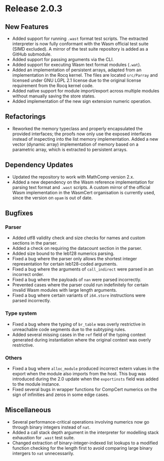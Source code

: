 # Release 2.0.3

## New Features
- Added support for running `.wast` format test scripts. The extracted interpreter is now fully conformant with the Wasm official test suite (SIMD excluded). A mirror of the test suite repository is added as a GitHub submodule.
- Added support for passing arguments via the CLI.
- Added support for executing Wasm text format modules (`.wat`).
- Added an implementation of persistent arrays, adapted from an implementation in the Rocq kernel. The files are located `src/Parray` and licensed under GNU LGPL 2.1 license due to the original license requirement from the Rocq kernel code. 
- Added native support for module import/export across multiple modules without manually saving the store states.
- Added implementation of the new sign extension numeric operation.

## Refactorings
- Reworked the memory typeclass and properly encapsulated the provided interfaces; the proofs now only use the exposed interfaces instead of inspecting into the list memory implementation. Added a new vector (dynamic array) implementation of memory based on a parametric array, which is extracted to persistent arrays.

## Dependency Updates
- Updated the repository to work with MathComp version 2.x.
- Added a new dependency on the Wasm reference implementation for parsing text format and `.wast` scripts. A custom mirror of the official Wasm implementation in the WasmCert organisation is currently used, since the version on `opam` is out of date.

## Bugfixes

### Parser
- Added utf8 validity check and size checks for names and custom sections in the parser.
- Added a check on requiring the datacount section in the parser.
- Added size bound to the leb128 numerics parsing.
- Fixed a bug where the parser only allows the shortest integer representation for certain leb128-coded arguments.
- Fixed a bug where the arguments of `call_indirect` were parsed in an incorrect order.
- Fixed a bug where the payloads of `nan` were parsed incorrectly.
- Prevented cases where the parser could run indefinitely for certain invalid Wasm modules with large length arguments.
- Fixed a bug where certain variants of `i64.store` instructions were parsed incorrectly.

### Type system
- Fixed a bug where the typing of `br_table` was overly restrictive in unreachable code segments due to the subtyping rules.
- Added several missing cases in the `ref` field of the typing context generated during instantiation where the original context was overly restrictive.

### Others
- Fixed a bug where `alloc_module` produced incorrect extern values in the export when the module also imports from the host. This bug was introduced during the 2.0 update when the `exportinsts` field was added to the module instance.
- Fixed several bugs in wrapper functions for CompCert numerics on the sign of infinities and zeros in some edge cases.

## Miscellaneous
- Several performance-critical operations involving numerics now go through binary integers instead of `nat`.
- Added a call stack depth argument in the interpreter for modelling stack exhaustion for `.wast` test suite.
- Changed extraction of binary-integer-indexed list lookups to a modified function checking for the length first to avoid comparing large binary intergers to `nat` unnecessarily.